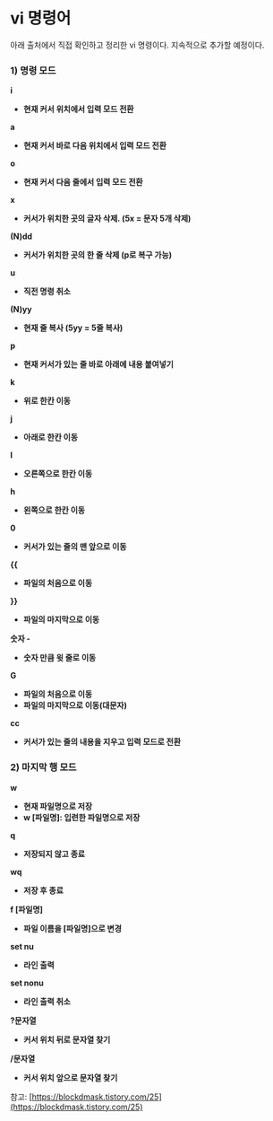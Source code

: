 # **vi 명령어**

아래 출처에서 직접 확인하고 정리한 vi 명령이다. 지속적으로 추가할 예정이다.

### **1) 명령 모드**

**i**

- **현재 커서 위치에서 입력 모드 전환**

**a**

- **현재 커서 바로 다음 위치에서 입력 모드 전환**

**o**

- **현재 커서 다음 줄에서 입력 모드 전환**

**x**

- **커서가 위치한 곳의 글자 삭제. (5x = 문자 5개 삭제)**

**(N)dd**

- **커서가 위치한 곳의 한 줄 삭제 (p로 복구 가능)**

**u**

- **직전 명령 취소**

**(N)yy**

- **현재 줄 복사 (5yy = 5줄 복사)**

**p**

- **현재 커서가 있는 줄 바로 아래에 내용 붙여넣기**

**k**

- **위로 한칸 이동**

**j**

- **아래로 한칸 이동**

**l**

- **오른쪽으로 한칸 이동**

**h**

- **왼쪽으로 한칸 이동**

**0**

- **커서가 있는 줄의 맨 앞으로 이동**

**{{**

- **파일의 처음으로 이동**

**}}**

- **파일의 마지막으로 이동**

**숫자 -**

- **숫자 만큼 윗 줄로 이동**

**G**

- **파일의 처음으로 이동**
- **파일의 마지막으로 이동(대문자)**

**cc**

- **커서가 있는 줄의 내용을 지우고 입력 모드로 전환**

### **2) 마지막 행 모드**

**w**

- **현재 파일명으로 저장**
- **w [파일명]: 입련한 파일명으로 저장**

**q**

- **저장되지 않고 종료**

**wq**

- **저장 후 종료**

**f [파일명]**

- **파일 이름을 [파일명]으로 변경**

**set nu**

- **라인 출력**

**set nonu** 

- **라인 출력 취소**

**?문자열**

- **커서 위치 뒤로 문자열 찾기**

**/문자열**

- **커서 위치 앞으로 문자열 찾기**

참고:  [https://blockdmask.tistory.com/25](https://blockdmask.tistory.com/25)
